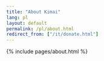 ```yaml
---
title: "About Kimai"
lang: pl
layout: default
permalink: /pl/about.html
redirect_from: ["/it/donate.html"]
---
```


{% include pages/about.html %}
